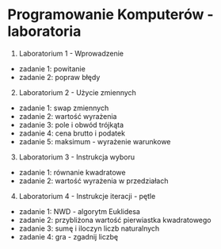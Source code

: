 # Programowanie Komputerów - laboratoria

1. Laboratorium 1 - Wprowadzenie
 * zadanie 1: powitanie
 * zadanie 2: popraw błędy
 
2. Laboratorium 2 - Użycie zmiennych
 * zadanie 1: swap zmiennych
 * zadanie 2: wartość wyrażenia
 * zadanie 3: pole i obwód trójkąta
 * zadanie 4: cena brutto i podatek
 * zadanie 5: maksimum - wyrażenie warunkowe
 
3. Laboratorium 3 - Instrukcja wyboru
 * zadanie 1: równanie kwadratowe
 * zadanie 2: wartość wyrażenia w przedziałach
 
4. Laboratorium 4 - Instrukcje iteracji - pętle
 * zadanie 1: NWD - algorytm Euklidesa
 * zadanie 2: przybliżona wartość pierwiastka kwadratowego
 * zadanie 3: sumę i iloczyn liczb naturalnych
 * zadanie 4: gra - zgadnij liczbę
